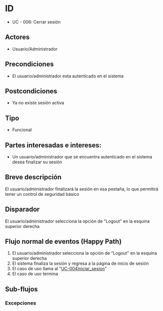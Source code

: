 # ID
 - UC - 006: Cerrar sesión
   
## Actores
 * Usuario/Administrador

## Precondiciones
 * El usuario/administrador esta autenticado en el sistema

## Postcondiciones
 * Ya no existe sesión activa
   
## Tipo 
 * Funcional

## Partes interesadas e intereses:
- Un usuario/administrador que se encuentra autenticado en el sistema desea finalizar su sesión

## Breve descripción
El usuario/administrador finalizará la sesión en esa pestaña, lo que permitirá tener un control de seguridad básico

## Disparador
El usuario/administrador selecciona la opción de "Logout" en la esquina superior derecha

## Flujo normal de eventos (Happy Path)
1. El usuario/administrador selecciona la opción de "Logout" en la esquina superior derecha
2. El sistema finaliza la sesión y regresa a la página de inicio de sesión
3. El caso de uso llama al "[UC-004Iniciar_sesion](./UC-005-Iniciar_sesion.md)"
4. El caso de uso termina

## Sub-flujos 

### Excepciones
